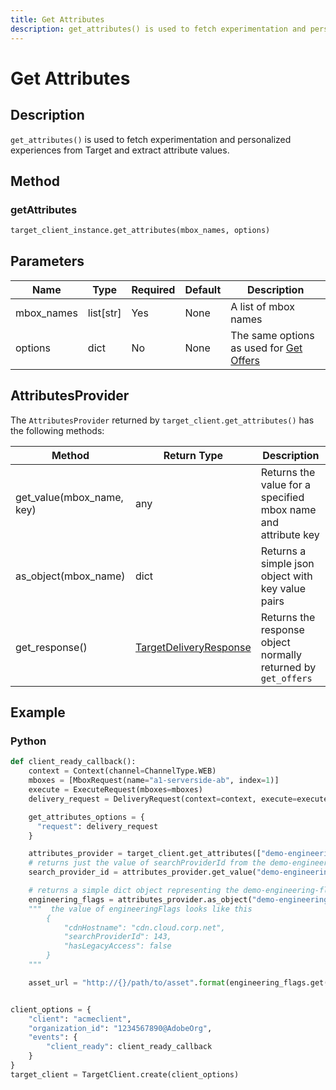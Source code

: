 ```yaml
---
title: Get Attributes
description: get_attributes() is used to fetch experimentation and personalized experiences from Target and extract attribute values.
---
```


# Get Attributes

## Description

`get_attributes()` is used to fetch experimentation and personalized experiences from Target and extract attribute values.


## Method

### getAttributes

```python
target_client_instance.get_attributes(mbox_names, options)
```

## Parameters

|Name|Type|Required|Default|Description|
| --- | --- | --- | --- | --- |
|mbox_names|list[str]|Yes|None|A list of mbox names|
|options|dict|No|None|The same options as used for [Get Offers​](/get-offers.md)|

## AttributesProvider

The `AttributesProvider` returned by `target_client.get_attributes()` has the following methods:

|Method|Return Type|Description|
| --- | --- | --- |
|get_value(mbox_name, key)|any|Returns the value for a specified mbox name and attribute key|
|as_object(mbox_name)|dict|Returns a simple json object with key value pairs|
|get_response()|[TargetDeliveryResponse](https://github.com/adobe/target-python-sdk/blob/main/target_python_sdk/types/target_delivery_response.py)|Returns the response object normally returned by `get_offers`|

## Example

### Python

```python
def client_ready_callback():
    context = Context(channel=ChannelType.WEB)
    mboxes = [MboxRequest(name="a1-serverside-ab", index=1)]
    execute = ExecuteRequest(mboxes=mboxes)
    delivery_request = DeliveryRequest(context=context, execute=execute)

    get_attributes_options = {
      "request": delivery_request
    }

    attributes_provider = target_client.get_attributes(["demo-engineering-flags"], get_attributes_options)
    # returns just the value of searchProviderId from the demo-engineering-flags mbox offer
    search_provider_id = attributes_provider.get_value("demo-engineering-flags", "searchProviderId")

    # returns a simple dict object representing the demo-engineering-flags mbox offer
    engineering_flags = attributes_provider.as_object("demo-engineering-flags")
    """  the value of engineeringFlags looks like this
        {
            "cdnHostname": "cdn.cloud.corp.net",
            "searchProviderId": 143,
            "hasLegacyAccess": false
        }
    """

    asset_url = "http://{}/path/to/asset".format(engineering_flags.get("cdnHostname"))


client_options = {
    "client": "acmeclient",
    "organization_id": "1234567890@AdobeOrg",
    "events": {
        "client_ready": client_ready_callback
    }
}
target_client = TargetClient.create(client_options)
```